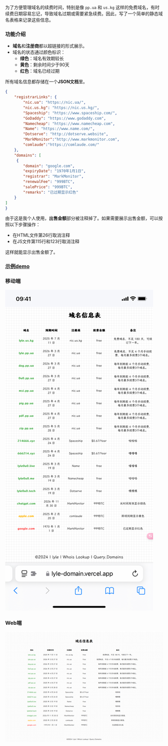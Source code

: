 为了方便管理域名的续费时间，特别是像 `pp.ua` 和 `us.kg` 这样的免费域名，有时续费日期容易忘记，导致域名过期或需要紧急续费。因此，写了一个简单的静态域名表格来记录这些信息。

### 功能介绍
- **域名**和**注册商**都以超链接的形式展示。
- 域名的状态通过颜色标识：
  - **绿色**：域名有效期较长
  - **黄色**：剩余时间少于90天
  - **红色**：域名已经过期

所有域名信息都存储在一个**JSON文档**里。

```json
{
    "registrarLinks": {
        "nic.ua": "https://nic.ua/",
        "nic.us.kg": "https://nic.us.kg/",
        "Spaceship": "https://www.spaceship.com/",
        "GoDaddy": "https://www.godaddy.com",
        "Namecheap": "https://www.namecheap.com",
        "Name": "https://www.name.com/",
        "Dotserve": "http://dotserve.website",
        "MarkMonitor":"http://www.markmonitor.com",
        "comlaude":"https://comlaude.com/"
    }, 
    "domains": [
	 {
        "domain": "google.com",
        "expiryDate": "1970年1月1日",
        "registrar": "MarkMonitor",
        "renewalFee": "999BTC",
        "salePrice": "999BTC",
        "remarks": "已过期显示红色"
    }
]
}
```

由于这是我个人使用，**出售金额**部分被注释掉了。如果需要展示出售金额，可以按照以下步骤操作：
- 在HTML文件第26行取消注释
- 在JS文件第115行和123行取消注释

这样就能显示出售金额了。

### [示例demo](https://lyle-domain.vercel.app/)
### 移动端
![Mobile.JPEG](demo/Mobile.JPEG)
### Web端
![Web.png](demo/Web.png)
